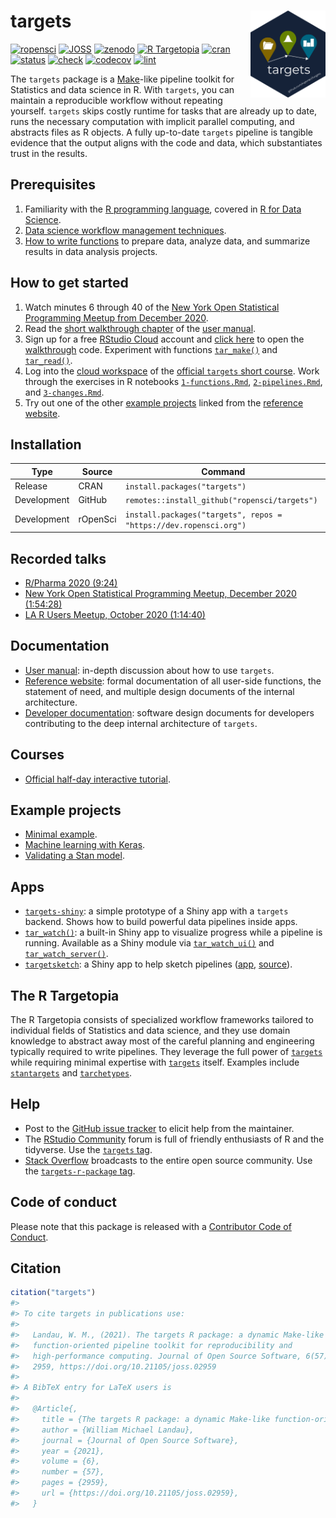 
# targets <img src='man/figures/logo.png' align="right" height="139"/>

[![ropensci](https://badges.ropensci.org/401_status.svg)](https://github.com/ropensci/software-review/issues/401)
[![JOSS](https://joss.theoj.org/papers/10.21105/joss.02959/status.svg)](https://doi.org/10.21105/joss.02959)
[![zenodo](https://zenodo.org/badge/200093430.svg)](https://zenodo.org/badge/latestdoi/200093430)
[![R
Targetopia](https://img.shields.io/badge/R_Targetopia-member-blue?style=flat&labelColor=gray)](https://wlandau.github.io/targetopia/)
[![cran](http://www.r-pkg.org/badges/version/targets)](https://cran.r-project.org/package=targets)
[![status](https://www.repostatus.org/badges/latest/active.svg)](https://www.repostatus.org/#active)
[![check](https://github.com/ropensci/targets/workflows/check/badge.svg)](https://github.com/ropensci/targets/actions?query=workflow%3Acheck)
[![codecov](https://codecov.io/gh/ropensci/targets/branch/main/graph/badge.svg?token=3T5DlLwUVl)](https://codecov.io/gh/ropensci/targets)
[![lint](https://github.com/ropensci/targets/workflows/lint/badge.svg)](https://github.com/ropensci/targets/actions?query=workflow%3Alint)

The `targets` package is a
[Make](https://www.gnu.org/software/make/)-like pipeline toolkit for
Statistics and data science in R. With `targets`, you can maintain a
reproducible workflow without repeating yourself. `targets` skips costly
runtime for tasks that are already up to date, runs the necessary
computation with implicit parallel computing, and abstracts files as R
objects. A fully up-to-date `targets` pipeline is tangible evidence that
the output aligns with the code and data, which substantiates trust in
the results.

## Prerequisites

1.  Familiarity with the [R programming
    language](https://www.r-project.org/), covered in [R for Data
    Science](https://r4ds.had.co.nz/).
2.  [Data science workflow management
    techniques](https://rstats.wtf/index.html).
3.  [How to write functions](https://r4ds.had.co.nz/functions.html) to
    prepare data, analyze data, and summarize results in data analysis
    projects.

## How to get started

1.  Watch minutes 6 through 40 of the [New York Open Statistical
    Programming Meetup from December
    2020](https://youtu.be/Gqn7Xn4d5NI).
2.  Read the [short walkthrough
    chapter](https://books.ropensci.org/targets/walkthrough.html) of the
    [user manual](https://books.ropensci.org/targets/).
3.  Sign up for a free [RStudio Cloud](https://rstudio.cloud) account
    and [click here](https://rstudio.cloud/project/1430691) to open the
    [walkthrough](https://books.ropensci.org/targets/walkthrough.html)
    code. Experiment with functions
    [`tar_make()`](https://docs.ropensci.org/targets/reference/tar_make.html)
    and
    [`tar_read()`](https://docs.ropensci.org/targets/reference/tar_read.html).
4.  Log into the [cloud
    workspace](https://rstudio.cloud/project/1699460) of the [official
    `targets` short
    course](https://github.com/wlandau/targets-tutorial/blob/main/README.md).
    Work through the exercises in R notebooks
    [`1-functions.Rmd`](https://github.com/wlandau/targets-tutorial/blob/main/1-functions.Rmd),
    [`2-pipelines.Rmd`](https://github.com/wlandau/targets-tutorial/blob/main/2-pipelines.Rmd),
    and
    [`3-changes.Rmd`](https://github.com/wlandau/targets-tutorial/blob/main/3-changes.Rmd).
5.  Try out one of the other [example
    projects](https://docs.ropensci.org/targets/index.html#example-projects)
    linked from the [reference
    website](https://docs.ropensci.org/targets/index.html#example-projects).

## Installation

| Type        | Source   | Command                                                           |
|-------------|----------|-------------------------------------------------------------------|
| Release     | CRAN     | `install.packages("targets")`                                     |
| Development | GitHub   | `remotes::install_github("ropensci/targets")`                     |
| Development | rOpenSci | `install.packages("targets", repos = "https://dev.ropensci.org")` |

## Recorded talks

-   [R/Pharma 2020
    (9:24)](https://www.youtube.com/watch?v=GRqKJBaC5g4&list=PLMtxz1fUYA5C0YflXsR8EEAQXfjntlV1H&index=6)
-   [New York Open Statistical Programming Meetup, December 2020
    (1:54:28)](https://youtu.be/Gqn7Xn4d5NI)
-   [LA R Users Meetup, October 2020
    (1:14:40)](https://www.youtube.com/watch?v=Qq25BUxpJu4)

## Documentation

-   [User manual](https://books.ropensci.org/targets): in-depth
    discussion about how to use `targets`.
-   [Reference website](https://docs.ropensci.org/targets/): formal
    documentation of all user-side functions, the statement of need, and
    multiple design documents of the internal architecture.
-   [Developer
    documentation](https://books.ropensci.org/targets-design): software
    design documents for developers contributing to the deep internal
    architecture of `targets`.

## Courses

-   [Official half-day interactive
    tutorial](https://github.com/wlandau/targets-tutorial).

## Example projects

-   [Minimal example](https://github.com/wlandau/targets-minimal).
-   [Machine learning with
    Keras](https://github.com/wlandau/targets-keras).
-   [Validating a Stan model](https://github.com/wlandau/targets-stan).

## Apps

-   [`targets-shiny`](https://github.com/wlandau/targets-shiny): a
    simple prototype of a Shiny app with a `targets` backend. Shows how
    to build powerful data pipelines inside apps.
-   [`tar_watch()`](https://docs.ropensci.org/targets/reference/tar_watch.html):
    a built-in Shiny app to visualize progress while a pipeline is
    running. Available as a Shiny module via
    [`tar_watch_ui()`](https://docs.ropensci.org/targets/reference/tar_watch_ui.html)
    and
    [`tar_watch_server()`](https://docs.ropensci.org/targets/reference/tar_watch_server.html).
-   [`targetsketch`](https://wlandau.shinyapps.io/targetsketch): a Shiny
    app to help sketch pipelines
    ([app](https://wlandau.shinyapps.io/targetsketch),
    [source](https://github.com/wlandau/targetsketch)).

## The R Targetopia

The R Targetopia consists of specialized workflow frameworks tailored to
individual fields of Statistics and data science, and they use domain
knowledge to abstract away most of the careful planning and engineering
typically required to write pipelines. They leverage the full power of
[`targets`](https://github.com/ropensci/targets) while requiring minimal
expertise with [`targets`](https://github.com/ropensci/targets) itself.
Examples include [`stantargets`](https://github.com/wlandau/stantargets)
and [`tarchetypes`](https://docs.ropensci.org/tarchetypes).

## Help

-   Post to the [GitHub issue
    tracker](https://github.com/ropensci/targets/issues) to elicit help
    from the maintainer.
-   The [RStudio Community](https://community.rstudio.com/) forum is
    full of friendly enthusiasts of R and the tidyverse. Use the
    [`targets` tag](https://community.rstudio.com/tag/targets).
-   [Stack Overflow](https://stackoverflow.com/) broadcasts to the
    entire open source community. Use the [`targets-r-package`
    tag](https://stackoverflow.com/questions/tagged/targets-r-package).

## Code of conduct

Please note that this package is released with a [Contributor Code of
Conduct](https://ropensci.org/code-of-conduct/).

## Citation

``` r
citation("targets")
#> 
#> To cite targets in publications use:
#> 
#>   Landau, W. M., (2021). The targets R package: a dynamic Make-like
#>   function-oriented pipeline toolkit for reproducibility and
#>   high-performance computing. Journal of Open Source Software, 6(57),
#>   2959, https://doi.org/10.21105/joss.02959
#> 
#> A BibTeX entry for LaTeX users is
#> 
#>   @Article{,
#>     title = {The targets R package: a dynamic Make-like function-oriented pipeline toolkit for reproducibility and high-performance computing},
#>     author = {William Michael Landau},
#>     journal = {Journal of Open Source Software},
#>     year = {2021},
#>     volume = {6},
#>     number = {57},
#>     pages = {2959},
#>     url = {https://doi.org/10.21105/joss.02959},
#>   }
```
